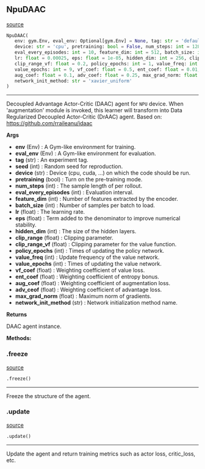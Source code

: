 #


## NpuDAAC
[source](https://github.com/RLE-Foundation/rllte/blob/main/rllte/xploit/agent/npu_daac.py/#L14)
```python 
NpuDAAC(
   env: gym.Env, eval_env: Optional[gym.Env] = None, tag: str = 'default', seed: int = 1,
   device: str = 'cpu', pretraining: bool = False, num_steps: int = 128,
   eval_every_episodes: int = 10, feature_dim: int = 512, batch_size: int = 256,
   lr: float = 0.00025, eps: float = 1e-05, hidden_dim: int = 256, clip_range: float = 0.2,
   clip_range_vf: float = 0.2, policy_epochs: int = 1, value_freq: int = 1,
   value_epochs: int = 9, vf_coef: float = 0.5, ent_coef: float = 0.01,
   aug_coef: float = 0.1, adv_coef: float = 0.25, max_grad_norm: float = 0.5,
   network_init_method: str = 'xavier_uniform'
)
```


---
Decoupled Advantage Actor-Critic (DAAC) agent for `NPU` device.
When 'augmentation' module is invoked, this learner will transform into
Data Regularized Decoupled Actor-Critic (DrAAC) agent.
Based on: https://github.com/rraileanu/idaac


**Args**

* **env** (Env) : A Gym-like environment for training.
* **eval_env** (Env) : A Gym-like environment for evaluation.
* **tag** (str) : An experiment tag.
* **seed** (int) : Random seed for reproduction.
* **device** (str) : Device (cpu, cuda, ...) on which the code should be run.
* **pretraining** (bool) : Turn on the pre-training mode.
* **num_steps** (int) : The sample length of per rollout.
* **eval_every_episodes** (int) : Evaluation interval.
* **feature_dim** (int) : Number of features extracted by the encoder.
* **batch_size** (int) : Number of samples per batch to load.
* **lr** (float) : The learning rate.
* **eps** (float) : Term added to the denominator to improve numerical stability.
* **hidden_dim** (int) : The size of the hidden layers.
* **clip_range** (float) : Clipping parameter.
* **clip_range_vf** (float) : Clipping parameter for the value function.
* **policy_epochs** (int) : Times of updating the policy network.
* **value_freq** (int) : Update frequency of the value network.
* **value_epochs** (int) : Times of updating the value network.
* **vf_coef** (float) : Weighting coefficient of value loss.
* **ent_coef** (float) : Weighting coefficient of entropy bonus.
* **aug_coef** (float) : Weighting coefficient of augmentation loss.
* **adv_ceof** (float) : Weighting coefficient of advantage loss.
* **max_grad_norm** (float) : Maximum norm of gradients.
* **network_init_method** (str) : Network initialization method name.



**Returns**

DAAC agent instance.


**Methods:**


### .freeze
[source](https://github.com/RLE-Foundation/rllte/blob/main/rllte/xploit/agent/npu_daac.py/#L110)
```python
.freeze()
```

---
Freeze the structure of the agent.

### .update
[source](https://github.com/RLE-Foundation/rllte/blob/main/rllte/xploit/agent/npu_daac.py/#L130)
```python
.update()
```

---
Update the agent and return training metrics such as actor loss, critic_loss, etc.
